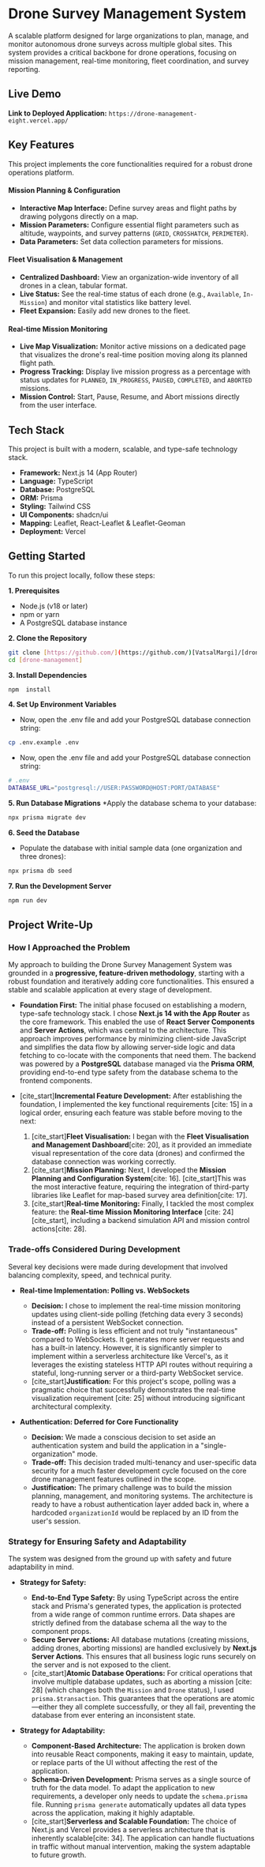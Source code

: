 # Drone Survey Management System

A scalable platform designed for large organizations to plan, manage, and monitor autonomous drone surveys across multiple global sites. This system provides a critical backbone for drone operations, focusing on mission management, real-time monitoring, fleet coordination, and survey reporting.

## Live Demo

**Link to Deployed Application:** `https://drone-management-eight.vercel.app/`

## Key Features

This project implements the core functionalities required for a robust drone operations platform.

#### Mission Planning & Configuration
* **Interactive Map Interface:** Define survey areas and flight paths by drawing polygons directly on a map.
* **Mission Parameters:** Configure essential flight parameters such as altitude, waypoints, and survey patterns (`GRID`, `CROSSHATCH`, `PERIMETER`).
* **Data Parameters:** Set data collection parameters for missions.

#### Fleet Visualisation & Management
* **Centralized Dashboard:** View an organization-wide inventory of all drones in a clean, tabular format.
* **Live Status:** See the real-time status of each drone (e.g., `Available`, `In-Mission`) and monitor vital statistics like battery level.
* **Fleet Expansion:** Easily add new drones to the fleet.

#### Real-time Mission Monitoring
* **Live Map Visualization:** Monitor active missions on a dedicated page that visualizes the drone's real-time position moving along its planned flight path.
* **Progress Tracking:** Display live mission progress as a percentage with status updates for `PLANNED`, `IN_PROGRESS`, `PAUSED`, `COMPLETED`, and `ABORTED` missions.
* **Mission Control:** Start, Pause, Resume, and Abort missions directly from the user interface.

## Tech Stack

This project is built with a modern, scalable, and type-safe technology stack.

* **Framework:** Next.js 14 (App Router)
* **Language:** TypeScript
* **Database:** PostgreSQL
* **ORM:** Prisma
* **Styling:** Tailwind CSS
* **UI Components:** shadcn/ui
* **Mapping:** Leaflet, React-Leaflet & Leaflet-Geoman
* **Deployment:** Vercel

## Getting Started

To run this project locally, follow these steps:

**1. Prerequisites**
* Node.js (v18 or later)
* npm or yarn
* A PostgreSQL database instance

**2. Clone the Repository**
```bash
git clone [https://github.com/](https://github.com/)[VatsalMargi]/[drone-management].git
cd [drone-management]
```

**3. Install Dependencies**

```bash
npm  install
```

**4. Set Up Environment Variables**
* Now, open the .env file and add your PostgreSQL database connection string:
```bash
cp .env.example .env
```
* Now, open the .env file and add your PostgreSQL database connection string:
```bash
# .env
DATABASE_URL="postgresql://USER:PASSWORD@HOST:PORT/DATABASE"
```

**5. Run Database Migrations**
*Apply the database schema to your database:
```bash
npx prisma migrate dev
```

**6. Seed the Database**
* Populate the database with initial sample data (one organization and three drones):
```bash
npx prisma db seed
```

**7. Run the Development Server**
```bash
npm run dev
```

## Project Write-Up

### How I Approached the Problem

My approach to building the Drone Survey Management System was grounded in a **progressive, feature-driven methodology**, starting with a robust foundation and iteratively adding core functionalities. This ensured a stable and scalable application at every stage of development.

* **Foundation First:** The initial phase focused on establishing a modern, type-safe technology stack. I chose **Next.js 14 with the App Router** as the core framework. This enabled the use of **React Server Components** and **Server Actions**, which was central to the architecture. This approach improves performance by minimizing client-side JavaScript and simplifies the data flow by allowing server-side logic and data fetching to co-locate with the components that need them. The backend was powered by a **PostgreSQL** database managed via the **Prisma ORM**, providing end-to-end type safety from the database schema to the frontend components.

* [cite_start]**Incremental Feature Development:** After establishing the foundation, I implemented the key functional requirements [cite: 15] in a logical order, ensuring each feature was stable before moving to the next:
    1.  [cite_start]**Fleet Visualisation:** I began with the **Fleet Visualisation and Management Dashboard**[cite: 20], as it provided an immediate visual representation of the core data (drones) and confirmed the database connection was working correctly.
    2.  [cite_start]**Mission Planning:** Next, I developed the **Mission Planning and Configuration System**[cite: 16]. [cite_start]This was the most interactive feature, requiring the integration of third-party libraries like Leaflet for map-based survey area definition[cite: 17].
    3.  [cite_start]**Real-time Monitoring:** Finally, I tackled the most complex feature: the **Real-time Mission Monitoring Interface** [cite: 24][cite_start], including a backend simulation API and mission control actions[cite: 28].

### Trade-offs Considered During Development

Several key decisions were made during development that involved balancing complexity, speed, and technical purity.

* **Real-time Implementation: Polling vs. WebSockets**
    * **Decision:** I chose to implement the real-time mission monitoring updates using client-side polling (fetching data every 3 seconds) instead of a persistent WebSocket connection.
    * **Trade-off:** Polling is less efficient and not truly "instantaneous" compared to WebSockets. It generates more server requests and has a built-in latency. However, it is significantly simpler to implement within a serverless architecture like Vercel's, as it leverages the existing stateless HTTP API routes without requiring a stateful, long-running server or a third-party WebSocket service.
    * [cite_start]**Justification:** For this project's scope, polling was a pragmatic choice that successfully demonstrates the real-time visualization requirement [cite: 25] without introducing significant architectural complexity.

* **Authentication: Deferred for Core Functionality**
    * **Decision:** We made a conscious decision to set aside an authentication system and build the application in a "single-organization" mode.
    * **Trade-off:** This decision traded multi-tenancy and user-specific data security for a much faster development cycle focused on the core drone management features outlined in the scope.
    * **Justification:** The primary challenge was to build the mission planning, management, and monitoring systems. The architecture is ready to have a robust authentication layer added back in, where a hardcoded `organizationId` would be replaced by an ID from the user's session.

### Strategy for Ensuring Safety and Adaptability

The system was designed from the ground up with safety and future adaptability in mind.

* **Strategy for Safety:**
    * **End-to-End Type Safety:** By using TypeScript across the entire stack and Prisma's generated types, the application is protected from a wide range of common runtime errors. Data shapes are strictly defined from the database schema all the way to the component props.
    * **Secure Server Actions:** All database mutations (creating missions, adding drones, aborting missions) are handled exclusively by **Next.js Server Actions**. This ensures that all business logic runs securely on the server and is not exposed to the client.
    * [cite_start]**Atomic Database Operations:** For critical operations that involve multiple database updates, such as aborting a mission [cite: 28] (which changes both the `Mission` and `Drone` status), I used `prisma.$transaction`. This guarantees that the operations are atomic—either they all complete successfully, or they all fail, preventing the database from ever entering an inconsistent state.

* **Strategy for Adaptability:**
    * **Component-Based Architecture:** The application is broken down into reusable React components, making it easy to maintain, update, or replace parts of the UI without affecting the rest of the application.
    * **Schema-Driven Development:** Prisma serves as a single source of truth for the data model. To adapt the application to new requirements, a developer only needs to update the `schema.prisma` file. Running `prisma generate` automatically updates all data types across the application, making it highly adaptable.
    * [cite_start]**Serverless and Scalable Foundation:** The choice of Next.js and Vercel provides a serverless architecture that is inherently scalable[cite: 34]. The application can handle fluctuations in traffic without manual intervention, making the system adaptable to future growth.

